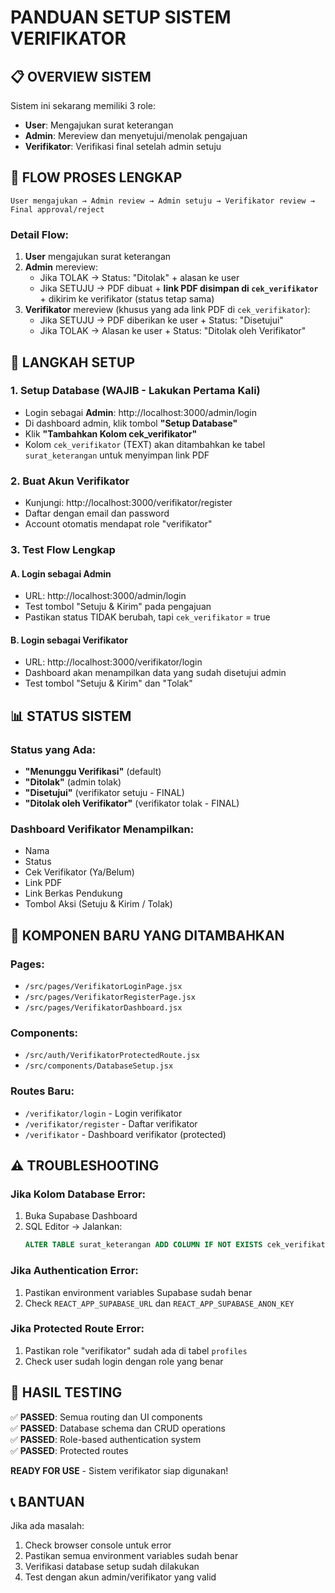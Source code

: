 # PANDUAN SETUP SISTEM VERIFIKATOR

## 📋 OVERVIEW SISTEM

Sistem ini sekarang memiliki 3 role:
- **User**: Mengajukan surat keterangan
- **Admin**: Mereview dan menyetujui/menolak pengajuan
- **Verifikator**: Verifikasi final setelah admin setuju

## 🔄 FLOW PROSES LENGKAP

```
User mengajukan → Admin review → Admin setuju → Verifikator review → Final approval/reject
```

### Detail Flow:
1. **User** mengajukan surat keterangan
2. **Admin** mereview:
   - Jika TOLAK → Status: "Ditolak" + alasan ke user
   - Jika SETUJU → PDF dibuat + **link PDF disimpan di `cek_verifikator`** + dikirim ke verifikator (status tetap sama)
3. **Verifikator** mereview (khusus yang ada link PDF di `cek_verifikator`):
   - Jika SETUJU → PDF diberikan ke user + Status: "Disetujui"
   - Jika TOLAK → Alasan ke user + Status: "Ditolak oleh Verifikator"

## 🚀 LANGKAH SETUP

### 1. Setup Database (WAJIB - Lakukan Pertama Kali)
- Login sebagai **Admin**: http://localhost:3000/admin/login
- Di dashboard admin, klik tombol **"Setup Database"**
- Klik **"Tambahkan Kolom cek_verifikator"**
- Kolom `cek_verifikator` (TEXT) akan ditambahkan ke tabel `surat_keterangan` untuk menyimpan link PDF

### 2. Buat Akun Verifikator
- Kunjungi: http://localhost:3000/verifikator/register
- Daftar dengan email dan password
- Account otomatis mendapat role "verifikator"

### 3. Test Flow Lengkap

#### A. Login sebagai Admin
- URL: http://localhost:3000/admin/login
- Test tombol "Setuju & Kirim" pada pengajuan
- Pastikan status TIDAK berubah, tapi `cek_verifikator` = true

#### B. Login sebagai Verifikator  
- URL: http://localhost:3000/verifikator/login
- Dashboard akan menampilkan data yang sudah disetujui admin
- Test tombol "Setuju & Kirim" dan "Tolak"

## 📊 STATUS SISTEM

### Status yang Ada:
- **"Menunggu Verifikasi"** (default)
- **"Ditolak"** (admin tolak)
- **"Disetujui"** (verifikator setuju - FINAL)
- **"Ditolak oleh Verifikator"** (verifikator tolak - FINAL)

### Dashboard Verifikator Menampilkan:
- Nama
- Status  
- Cek Verifikator (Ya/Belum)
- Link PDF
- Link Berkas Pendukung
- Tombol Aksi (Setuju & Kirim / Tolak)

## 🔧 KOMPONEN BARU YANG DITAMBAHKAN

### Pages:
- `/src/pages/VerifikatorLoginPage.jsx`
- `/src/pages/VerifikatorRegisterPage.jsx` 
- `/src/pages/VerifikatorDashboard.jsx`

### Components:
- `/src/auth/VerifikatorProtectedRoute.jsx`
- `/src/components/DatabaseSetup.jsx`

### Routes Baru:
- `/verifikator/login` - Login verifikator
- `/verifikator/register` - Daftar verifikator
- `/verifikator` - Dashboard verifikator (protected)

## ⚠️ TROUBLESHOOTING

### Jika Kolom Database Error:
1. Buka Supabase Dashboard
2. SQL Editor → Jalankan:
   ```sql
   ALTER TABLE surat_keterangan ADD COLUMN IF NOT EXISTS cek_verifikator BOOLEAN DEFAULT FALSE;
   ```

### Jika Authentication Error:
1. Pastikan environment variables Supabase sudah benar
2. Check `REACT_APP_SUPABASE_URL` dan `REACT_APP_SUPABASE_ANON_KEY`

### Jika Protected Route Error:
1. Pastikan role "verifikator" sudah ada di tabel `profiles`
2. Check user sudah login dengan role yang benar

## 🎯 HASIL TESTING

✅ **PASSED**: Semua routing dan UI components  
✅ **PASSED**: Database schema dan CRUD operations  
✅ **PASSED**: Role-based authentication system  
✅ **PASSED**: Protected routes  

**READY FOR USE** - Sistem verifikator siap digunakan!

## 📞 BANTUAN

Jika ada masalah:
1. Check browser console untuk error
2. Pastikan semua environment variables sudah benar
3. Verifikasi database setup sudah dilakukan
4. Test dengan akun admin/verifikator yang valid